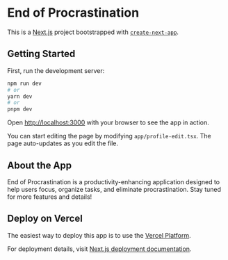 # End of Procrastination

This is a [Next.js](https://nextjs.org) project bootstrapped with [
`create-next-app`](https://nextjs.org/docs/app/api-reference/cli/create-next-app).

## Getting Started

First, run the development server:

```bash
npm run dev
# or
yarn dev
# or
pnpm dev
```

Open [http://localhost:3000](http://localhost:3000) with your browser to see the app in action.

You can start editing the page by modifying `app/profile-edit.tsx`. The page auto-updates as you edit the file.

## About the App

End of Procrastination is a productivity-enhancing application designed to help users focus, organize tasks, and
eliminate procrastination. Stay tuned for more features and details!

## Deploy on Vercel

The easiest way to deploy this app is to use the [Vercel Platform](https://vercel.com).

For deployment details,
visit [Next.js deployment documentation](https://nextjs.org/docs/app/building-your-application/deploying).
